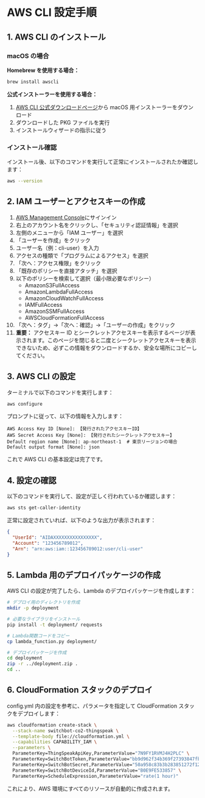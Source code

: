# AWS CLI 設定手順

## 1. AWS CLI のインストール

### macOS の場合

**Homebrew を使用する場合：**

```bash
brew install awscli
```

**公式インストーラーを使用する場合：**

1. [AWS CLI 公式ダウンロードページ](https://aws.amazon.com/cli/)から macOS 用インストーラーをダウンロード
2. ダウンロードした PKG ファイルを実行
3. インストールウィザードの指示に従う

### インストール確認

インストール後、以下のコマンドを実行して正常にインストールされたか確認します：

```bash
aws --version
```

## 2. IAM ユーザーとアクセスキーの作成

1. [AWS Management Console](https://console.aws.amazon.com/)にサインイン
2. 右上のアカウント名をクリックし、「セキュリティ認証情報」を選択
3. 左側のメニューから「IAM ユーザー」を選択
4. 「ユーザーを作成」をクリック
5. ユーザー名（例：cli-user）を入力
6. アクセスの種類で「プログラムによるアクセス」を選択
7. 「次へ：アクセス権限」をクリック
8. 「既存のポリシーを直接アタッチ」を選択
9. 以下のポリシーを検索して選択（最小限必要なポリシー）
   - AmazonS3FullAccess
   - AmazonLambdaFullAccess
   - AmazonCloudWatchFullAccess
   - IAMFullAccess
   - AmazonSSMFullAccess
   - AWSCloudFormationFullAccess
10. 「次へ：タグ」→「次へ：確認」→「ユーザーの作成」をクリック
11. **重要：** アクセスキー ID とシークレットアクセスキーを表示するページが表示されます。このページを閉じると二度とシークレットアクセスキーを表示できないため、必ずこの情報をダウンロードするか、安全な場所にコピーしてください。

## 3. AWS CLI の設定

ターミナルで以下のコマンドを実行します：

```bash
aws configure
```

プロンプトに従って、以下の情報を入力します：

```
AWS Access Key ID [None]: 【発行されたアクセスキーID】
AWS Secret Access Key [None]: 【発行されたシークレットアクセスキー】
Default region name [None]: ap-northeast-1  # 東京リージョンの場合
Default output format [None]: json
```

これで AWS CLI の基本設定は完了です。

## 4. 設定の確認

以下のコマンドを実行して、設定が正しく行われているか確認します：

```bash
aws sts get-caller-identity
```

正常に設定されていれば、以下のような出力が表示されます：

```json
{
  "UserId": "AIDAXXXXXXXXXXXXXXXX",
  "Account": "123456789012",
  "Arn": "arn:aws:iam::123456789012:user/cli-user"
}
```

## 5. Lambda 用のデプロイパッケージの作成

AWS CLI の設定が完了したら、Lambda のデプロイパッケージを作成します：

```bash
# デプロイ用のディレクトリを作成
mkdir -p deployment

# 必要なライブラリをインストール
pip install -t deployment/ requests

# Lambda関数コードをコピー
cp lambda_function.py deployment/

# デプロイパッケージを作成
cd deployment
zip -r ../deployment.zip .
cd ..
```

## 6. CloudFormation スタックのデプロイ

config.yml 内の設定を参考に、パラメータを指定して CloudFormation スタックをデプロイします：

```bash
aws cloudformation create-stack \
  --stack-name switchbot-co2-thingspeak \
  --template-body file://cloudformation.yml \
  --capabilities CAPABILITY_IAM \
  --parameters \
  ParameterKey=ThingSpeakApiKey,ParameterValue="7N9FY1RVMJ4H2PLC" \
  ParameterKey=SwitchBotToken,ParameterValue="bb9d962f34b369f27393847fb2d19fe97f4dbb30b29698546155c8cfbe1dc54924db0f64eff0d4567509252dd2f32b77" \
  ParameterKey=SwitchBotSecret,ParameterValue="50a958c83b3b283851272f124194e9d8" \
  ParameterKey=SwitchBotDeviceId,ParameterValue="B0E9FE533857" \
  ParameterKey=ScheduleExpression,ParameterValue="rate(1 hour)"
```

これにより、AWS 環境にすべてのリソースが自動的に作成されます。
